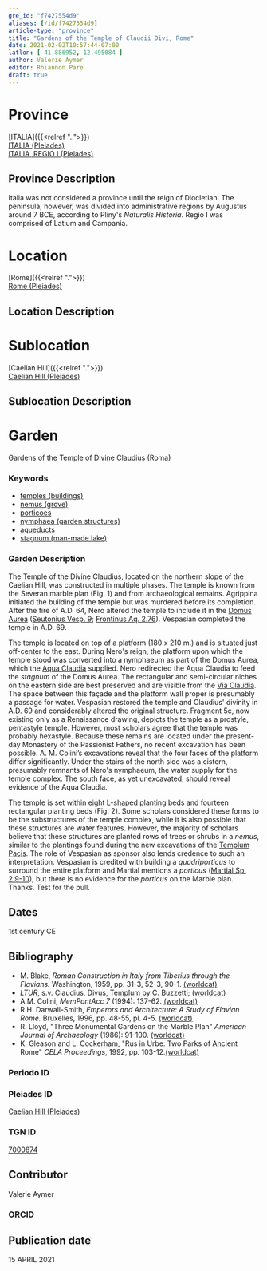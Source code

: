 ```yaml
---
gre_id: "f7427554d9"
aliases: [/id/f7427554d9]
article-type: "province"
title: "Gardens of the Temple of Claudii Divi, Rome"
date: 2021-02-02T10:57:44-07:00
latlon: [ 41.886952, 12.495084 ]
author: Valerie Aymer
editor: Rhiannon Pare
draft: true
---
```


# Province

[ITALIA]({{<relref "..">}})\
[ITALIA (Pleiades)](https://pleiades.stoa.org/places/1052)\
[ITALIA, REGIO I (Pleiades)](https://pleiades.stoa.org/places/441075550)

## Province Description

Italia was not considered a province until the reign of Diocletian. The peninsula, however, was divided into administrative regions by Augustus around 7 BCE, according to Pliny's *Naturalis Historia*. Regio I was comprised of Latium and Campania.<!-- DESCRIPTION -->


# Location

[Rome]({{<relref ".">}}) \
[Rome (Pleiades)](https://pleiades.stoa.org/places/108867)

## Location Description

<!-- LEAVE THIS BLANK FOR NOW -->

# Sublocation
[Caelian Hill]({{<relref ".">}}) \
[Caelian Hill (Pleiades)](https://pleiades.stoa.org/places/695491849)

<!--
[AREA WITHIN LOCATION, LIKE “PALATINE HILL”](GEOREFERENCE LINK)
A sublocation is any area larger than an individual garden, but located within a location. I would always try to include a link to a controlled vocabulary here if possible. This ID may well be different from the Garden ID, e.g., Pompeii versus a Garden in one of the houses which has its own Pleiades ID.
-->

## Sublocation Description

<!-- DESCRIPTION -->

# Garden
Gardens of the Temple of Divine Claudius (Roma)<!-- List of gardens in province -->
<!-- May be left blank for now -->

### Keywords

- [temples (buildings)](http://vocab.getty.edu/page/aat/300007595)
- [nemus (grove)](http://vocab.getty.edu/page/aat/300008884)
- [porticoes](http://vocab.getty.edu/page/aat/300004145)
- [nymphaea (garden structures)](http://vocab.getty.edu/page/aat/300006809)
- [aqueducts](http://vocab.getty.edu/page/aat/300006165)
- [stagnum (man-made lake)](http://vocab.getty.edu/page/aat/300263360)

### Garden Description

The Temple of the Divine Claudius, located on the northern slope of the Caelian Hill, was constructed in multiple phases. The temple is known from the Severan marble plan (Fig. 1) and from archaeological remains.  Agrippina initiated the building of the temple but was murdered before its completion. After the fire of A.D. 64, Nero altered the temple to include it in the [Domus Aurea](https://en.wikipedia.org/wiki/Domus_Aurea) ([Seutonius Vesp. 9](http://www.perseus.tufts.edu/hopper/text?doc=Perseus%3Atext%3A1999.02.0061%3Alife%3Dves.%3Achapter%3D9%3Asection%3D1);  [Frontinus Aq. 2.76](https://penelope.uchicago.edu/Thayer/L/Roman/Texts/Frontinus/De_Aquis/text*.html)). Vespasian completed the temple in A.D. 69.

The temple is located on top of a platform (180 x 210 m.) and is situated just off-center to the east.		During Nero's reign, the platform upon which the temple stood was converted into a nymphaeum as part of the Domus Aurea, which the [Aqua Claudia](https://en.wikipedia.org/wiki/Aqua_Claudia) supplied. Nero redirected the Aqua Claudia to feed the *stagnum* of the Domus Aurea.  The rectangular and semi-circular niches on the eastern side are best preserved and are visible from the [Via Claudia](https://pleiades.stoa.org/places/688514720). The space between this façade and the platform wall proper is presumably a passage for water. Vespasian restored the temple and Claudius' divinity in A.D. 69 and considerably altered the original structure.   Fragment 5c, now existing only as a Renaissance drawing, depicts the temple as a prostyle, pentastyle temple.  However, most scholars agree that the temple was probably hexastyle.
Because these remains are located under the present-day Monastery of the Passionist Fathers, no recent excavation has been possible.  A. M. Colini’s excavations reveal that the four faces of the platform differ significantly.  Under the stairs of the north side was a cistern, presumably remnants of Nero's nymphaeum, the water supply for the temple complex.  The south face, as yet unexcavated, should reveal evidence of the Aqua Claudia.

The temple is set within eight L-shaped planting beds and fourteen rectangular planting beds (Fig. 2).  Some scholars considered these forms to be the substructures of the temple complex, while it is also possible that these structures are water features.  However, the majority of scholars believe that these structures are planted rows of trees or shrubs in a *nemus*, similar to the plantings found during the new excavations of the [Templum Pacis](https://en.wikipedia.org/wiki/Temple_of_Peace,_Rome). The role of Vespasian as sponsor also lends credence to such an interpretation.  Vespasian is credited with building a *quadriporticus* to surround the entire platform and Martial mentions a *porticus* ([Martial Sp. 2.9-10](https://www.thelatinlibrary.com/martial/mart.spec.shtml)), but there is no evidence for the *porticus* on the Marble plan. Thanks. Test for the pull.


## Dates
1st century CE<!-- If no date, use "unspecified" -->

## Bibliography

* M. Blake, *Roman Construction in Italy from Tiberius through the Flavians.* Washington, 1959, pp. 31-3, 52-3, 90-1. [(worldcat)](http://www.worldcat.org/oclc/466937796)
* *LTUR*, s.v. Claudius, Divus, Templum by C. Buzzetti; [(worldcat)](http://www.worldcat.org/oclc/492434566)
* A.M. Colini, *MemPontAcc 7* (1994): 137-62. [(worldcat)](http://www.worldcat.org/oclc/649938962)
* R.H. Darwall-Smith,  *Emperors and Architecture: A Study of Flavian Rome.* Bruxelles, 1996, pp. 48-55, pl. 4-5. [(worldcat)](http://www.worldcat.org/oclc/1000784723)
* R. Lloyd, "Three Monumental Gardens on the Marble Plan" *American Journal of Archaeology* (1986): 91-100. [(worldcat)](http://www.worldcat.org/oclc/1076135742)
* K. Gleason and L. Cockerham, "Rus in Urbe: Two Parks of Ancient Rome" *CELA Proceedings*, 1992, pp. 103-12.[(worldcat)](http://www.worldcat.org/oclc/741989882)

<!--
- BIB_ENTRY [(worldcat)](WORLDCAT_LINK_URL)
-->

### Periodo ID

<!-- [PERIODO_ID](https://pleiades.stoa.org/places/PLEIADES_ID) -->

### Pleiades ID
[Caelian Hill (Pleiades)](https://pleiades.stoa.org/places/695491849)
<!-- N.B. This should be as specific as it can be, i.e., to the garden, sublocation, location, or province. -->

<!-- [PLEIADES_ID](https://pleiades.stoa.org/places/PLEIADES_ID) -->

### TGN ID
[7000874](http://vocab.getty.edu/page/tgn/7000874)
<!-- ID is for Location (Rome), not the individual garden -->

## Contributor

Valerie Aymer<!-- [AUTHOR_NAME](AUTHOR_LINK) -->

### ORCID

<!-- [ORCID](https://orcid.org/ORCID) -->

## Publication date
15 APRIL 2021<!-- Format: dd MONTH_NAME yyyy -->

<!-- DATE -->